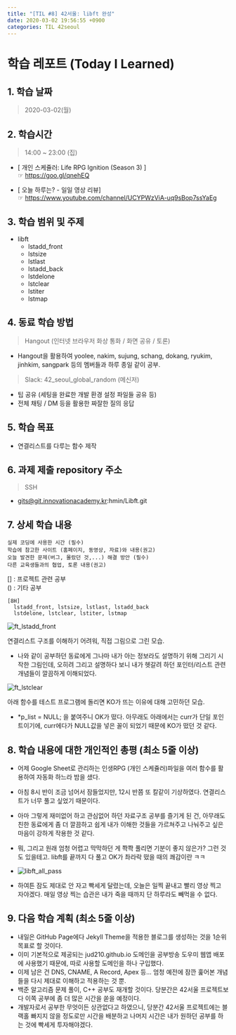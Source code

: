 ```yaml
---
title: "[TIL #8] 42서울: libft 완성"
date: 2020-03-02 19:56:55 +0900
categories: TIL 42seoul
---
```


# 학습 레포트 (Today I Learned)

## 1. 학습 날짜

> 2020-03-02(월)

## 2. 학습시간

> 14:00 ~ 23:00 (집)

- [ 개인 스케쥴러: Life RPG Ignition (Season 3) ]\
  ☞ <https://goo.gl/qnehEQ>

- [ 오늘 하루는? - 일일 영상 리뷰]\
  ☞ <https://www.youtube.com/channel/UCYPWzViA-uq9sBop7ssYaEg>

## 3. 학습 범위 및 주제

- libft
  - lstadd_front
  - lstsize
  - lstlast
  - lstadd_back
  - lstdelone
  - lstclear
  - lstiter
  - lstmap

## 4. 동료 학습 방법

> Hangout (인터넷 브라우저 화상 통화 / 화면 공유 / 토론)

- Hangout을 활용하여 yoolee, nakim, sujung, schang, dokang, ryukim, jinhkim, sangpark 등의 멤버들과 하루 종일 같이 공부.

> Slack: 42_seoul_global_random (메신저)

- 팁 공유 (세팅을 완료한 개발 환경 설정 파일들 공유 등)
- 전체 채팅 / DM 등을 활용한 짜잘한 질의 응답

## 5. 학습 목표

- 연결리스트를 다루는 함수 제작

## 6. 과제 제출 repository 주소

> SSH

- gits@git.innovationacademy.kr:hmin/Libft.git

## 7. 상세 학습 내용

```text
실제 코딩에 사용한 시간 (필수)
학습에 참고한 사이트 (홈페이지, 동영상, 자료)와 내용(권고)
오늘 발견한 문제(버그, 몰랐던 것,...) 해결 방안 (필수)
다른 교육생들과의 협업, 토론 내용(권고)
```

[] : 프로젝트 관련 공부\
() : 기타 공부

```text
[8H]
  lstadd_front, lstsize, lstlast, lstadd_back
  lstdelone, lstclear, lstiter, lstmap

```

![ft_lstadd_front](./img/ft_lstadd_front.png)

연결리스트 구조를 이해하기 어려워, 직접 그림으로 그린 모습.

- 나와 같이 공부하던 동료에게 그나마 내가 아는 정보라도 설명하기 위해 그리기 시작한 그림인데, 오히려 그리고 설명하다 보니 내가 헷갈려 하던 포인터/리스트 관련 개념들이 깔끔하게 이해되었다.

![ft_lstclear](./img/ft_lstclear.png)

아래 함수를 테스트 프로그램에 돌리면 KO가 뜨는 이유에 대해 고민하던 모습.

- *p_list = NULL; 을 붙여주니 OK가 떴다. 아무래도 아래에서는 curr가 단일 포인트이기에, curr에다가 NULL값을 넣은 꼴이 되었기 때문에 KO가 떴던 것 같다.

## 8. 학습 내용에 대한 개인적인 총평 (최소 5줄 이상)

- 어제 Google Sheet로 관리하는 인생RPG (개인 스케쥴러)파일을 여러 함수를 활용하여 자동화 하느라 밤을 샜다.
- 아침 8시 반이 조금 넘어서 잠들었지만, 12시 반쯤 또 칼같이 기상하였다. 연결리스트가 너무 풀고 싶었기 때문이다.
- 아마 그렇게 재미없어 하고 관심없어 하던 자료구조 공부를 즐기게 된 건, 아무래도 친한 동료에게 좀 더 깔끔하고 쉽게 내가 이해한 것들을 가르쳐주고 나눠주고 싶은 마음이 강하게 작용한 것 같다.
- 뭐, 그리고 원래 엄청 어렵고 막막하던 게 쫙쫙 풀리면 기분이 좋지 않은가? 그런 것도 있을테고. libft를 끝까지 다 풀고 OK가 촤라락 떴을 때의 쾌감이란 ㅋㅋ
- ![libft_all_pass](./img/libft_all_pass.png)

- 하여튼 잠도 제대로 안 자고 빡세게 달렸는데, 오늘은 일찍 끝내고 빨리 영상 찍고 자야겠다. 매일 영상 찍는 습관은 내가 죽을 때까지 단 하루라도 빼먹을 수 없다.

## 9. 다음 학습 계획 (최소 5줄 이상)

- 내일은 GitHub Page에다 Jekyll Theme을 적용한 블로그를 생성하는 것을 1순위 목표로 할 것이다.
- 이미 기본적으로 제공되는 jud210.github.io 도메인을 공부방송 도우미 웹앱 배포에 사용했기 때문에, 따로 사용할 도메인을 하나 구입했다.
- 이제 남은 건 DNS, CNAME, A Record, Apex 등... 엄청 예전에 잠깐 훑어본 개념들을 다시 제대로 이해하고 적용하는 것 뿐.
- 백준 알고리즘 문제 풀이, C++ 공부도 재개할 것이다. 당분간은 42서울 프로젝트보다 이쪽 공부에 좀 더 많은 시간을 쏟을 예정이다.
- 개발자로서 공부한 무엇이든 상관없다고 하였으니, 당분간 42서울 프로젝트에는 블랙홀 빠지지 않을 정도로만 시간을 배분하고 나머지 시간은 내가 원하던 공부를 하는 것에 빡세게 투자해야겠다.
